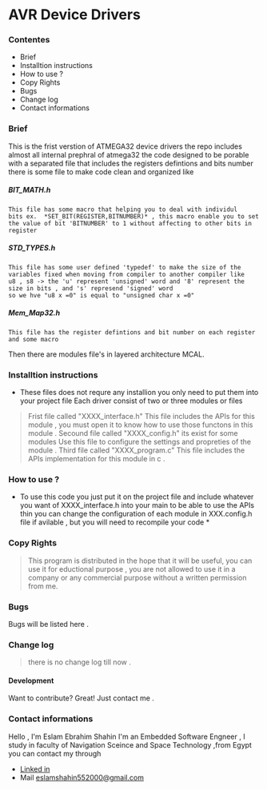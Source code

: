 # AVR Device Drivers 
### Contentes
* Brief 
* Installtion instructions 
* How to use  ?
* Copy Rights  
* Bugs
* Change log
* Contact informations

### Brief
This is the frist verstion of ATMEGA32 device drivers 
the repo includes almost all internal prephral of atmega32 
the code designed to be porable with a separated file that includes the registers defintions and bits number 
there is some file to make code clean and organized like 
##### BIT_MATH.h
    This file has some macro that helping you to deal with individul     bits ex.  *SET_BIT(REGISTER,BITNUMBER)* , this macro enable you to set the value of bit 'BITNUMBER' to 1 without affecting to other bits in register
##### STD_TYPES.h
    This file has some user defined 'typedef' to make the size of the variables fixed when moving from compiler to another compiler like 
    u8 , s8 -> the 'u' represent 'unsigned' word and '8' represent the size in bits , and 's' represend 'signed' word
    so we hve "u8 x =0" is equal to "unsigned char x =0"  
##### Mem_Map32.h
    This file has the register defintions and bit number on each register and some macro

Then there are modules file's in layered architecture MCAL.

### Installtion instructions 
* These files does not requre any installion you only need to put them into your project file
Each driver consist of two or three modules or files 
> Frist file called "XXXX_interface.h"
This file includes the APIs for this module , you must open it to know how to use those functons 
in this module .
> Secound file called "XXXX_config.h" its exist for some modules 
Use this file to configure the settings and propreties of the module .
> Third file called "XXXX_program.c"
This file includes the APIs implementation for this module in c .
### How to use  ?
* To use this code you just put it on the project file and include whatever you want of XXXX_interface.h into your main to be able to use the APIs
thin you can change the configuration of each module in XXX.config.h file if avilable , but you will need to recompile your code *

### Copy Rights  
> This program is distributed in the hope  that it will be useful, you can use it for eductional purpose , you are not allowed to use it in a company or any commercial purpose without a written permission from me.
### Bugs
 Bugs will be listed here .
### Change log

> there is no change log till now .



#### Development
Want to contribute? Great!
Just contact me .

### Contact informations
Hello , I'm Eslam Ebrahim Shahin 
I'm an Embedded Software Engneer , I study in faculty of Navigation Sceince and Space Technology ,from Egypt
you can contact my through 
* [Linked in](https://www.linkedin.com/in/eslamshahin0/)
* Mail eslamshahin552000@gmail.com
